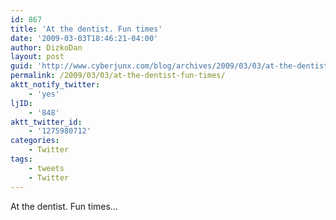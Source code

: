 ```yaml
---
id: 867
title: 'At the dentist. Fun times'
date: '2009-03-03T18:46:21-04:00'
author: DizkoDan
layout: post
guid: 'http://www.cyberjunx.com/blog/archives/2009/03/03/at-the-dentist-fun-times/'
permalink: /2009/03/03/at-the-dentist-fun-times/
aktt_notify_twitter:
    - 'yes'
ljID:
    - '848'
aktt_twitter_id:
    - '1275980712'
categories:
    - Twitter
tags:
    - tweets
    - Twitter
---
```


At the dentist. Fun times…